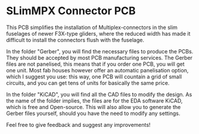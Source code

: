 # SLimMPX Connector PCB

This PCB simplifies the installation of Multiplex-connectors in the slim fuselages of newer F3X-type gliders, where the reduced width has made it difficult to install the connectors flush with the fuselage.

In the folder "Gerber", you will find the necessary files to produce the PCBs. They should be accepted by most PCB manufacturing services. The Gerber files are not panelised, this means that if you order one PCB, you will get one unit. Most fab houses however offer an automatic panelisation option, which I suggest you use: this way, one PCB will countain a grid of small circuits, and you can get tens of units for basically the same price.

In the folder "KiCAD", you will find all the CAD files to modify the design. As the name of the folder implies, the files are for the EDA software KiCAD, which is free and Open-source. This will also allow you to generate the Gerber files yourself, should you have the need to modify any settings.

Feel free to give feedback and suggest any improvements!
